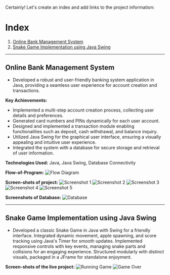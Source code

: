 Certainly! Let's create an index and add links to the project information:

# Index

1. [Online Bank Management System](#online-bank-management-system)
2. [Snake Game Implementation using Java Swing](#snake-game-implementation-using-java-swing)

---

## Online Bank Management System
- Developed a robust and user-friendly banking system application in Java, providing a seamless user experience for account creation and transactions.

**Key Achievements:**
- Implemented a multi-step account creation process, collecting user details and preferences.
- Generated card numbers and PINs dynamically for each user account.
- Designed and implemented a transaction module enabling functionalities such as deposit, cash withdrawal, and balance inquiry.
- Utilized Java Swing for the graphical user interface, ensuring a visually appealing and intuitive user experience.
- Integrated the system with a database for secure storage and retrieval of user information.

**Technologies Used:** Java, Java Swing, Database Connectivity

**Flow-of-Program:**
![Flow Diagram](https://github.com/Mech-Boy/Projects/assets/143877641/a7577a81-322c-4a25-beda-f613a9cb3a26)

**Screen-shots of project:**
![Screenshot 1](https://github.com/Mech-Boy/Projects/assets/143877641/32f70de6-db1f-4855-a5a2-62ea9fbef4a6) ![Screenshot 2](https://github.com/Mech-Boy/Projects/assets/143877641/724b42da-ddd5-49af-a2b5-604bc24fa128)
![Screenshot 3](https://github.com/Mech-Boy/Projects/assets/143877641/0415ce71-d704-42cd-910a-f05f42858610) ![Screenshot 4](https://github.com/Mech-Boy/Projects/assets/143877641/1bbe72cd-c1b6-486a-98e3-7ab45ed3e94b)
![Screenshot 5](https://github.com/Mech-Boy/Projects/assets/143877641/9ee9382d-2678-41a0-9347-03a16034f577)

**Screenshots of Database:**
![Database](https://github.com/Mech-Boy/Projects/assets/143877641/870f9dc2-a952-4768-beba-d7aafeef6363)

---

## Snake Game Implementation using Java Swing
- Developed a classic Snake Game in Java with Swing for a friendly interface. Integrated dynamic movement, apple spawning, and score tracking using Java's Timer for smooth updates. Implemented responsive controls with key events, managing snake parts and collisions for an engaging experience. Structured modularly with distinct visuals, packaged in a JFrame for standalone enjoyment.

**Screen-shots of the live project:**
![Running Game](https://github.com/Mech-Boy/Projects/assets/143877641/33eaa601-6a27-4afe-badc-a40c25a9852a)
![Game Over](https://github.com/Mech-Boy/Projects/assets/143877641/6d1f2787-ea03-44ff-b874-1126ad70f3ca)
